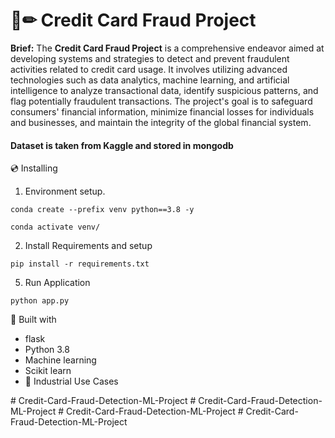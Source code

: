 # 📄✏ Credit Card Fraud Project
**Brief:** The **Credit Card Fraud Project** is a comprehensive endeavor aimed at developing systems and strategies to detect and prevent fraudulent activities related to credit card usage. It involves utilizing advanced technologies such as data analytics, machine learning, and artificial intelligence to analyze transactional data, identify suspicious patterns, and flag potentially fraudulent transactions. The project's goal is to safeguard consumers' financial information, minimize financial losses for individuals and businesses, and maintain the integrity of the global financial system.

#### Dataset is taken from Kaggle and stored in mongodb


💿 Installing
1. Environment setup.
```
conda create --prefix venv python==3.8 -y
```
```
conda activate venv/
````
2. Install Requirements and setup
```
pip install -r requirements.txt
```
5. Run Application
```
python app.py
```

🔧 Built with
- flask
- Python 3.8
- Machine learning
- Scikit learn
- 🏦 Industrial Use Cases

#   C r e d i t - C a r d - F r a u d - D e t e c t i o n - M L - P r o j e c t  
 #   C r e d i t - C a r d - F r a u d - D e t e c t i o n - M L - P r o j e c t  
 #   C r e d i t - C a r d - F r a u d - D e t e c t i o n - M L - P r o j e c t  
 #   C r e d i t - C a r d - F r a u d - D e t e c t i o n - M L - P r o j e c t  
 